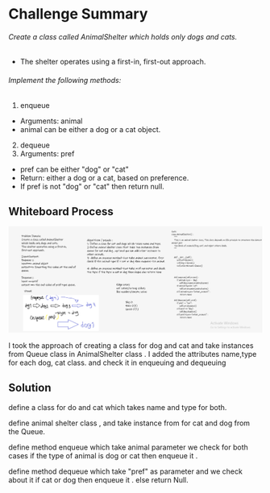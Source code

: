# Challenge Summary
###### Create a class called AnimalShelter which holds only dogs and cats.
- The shelter operates using a first-in, first-out approach.
###### Implement the following methods:
1. enqueue
- Arguments: animal
- animal can be either a dog or a cat object.
2. dequeue
1. Arguments: pref
- pref can be either "dog" or "cat"
- Return: either a dog or a cat, based on preference.
- If pref is not "dog" or "cat" then return null.

## Whiteboard Process
![](shelter.PNG)


<!-- What approach did you take? Why? What is the Big O space/time for this approach? -->

I took the approach of creating a class for dog and cat and take instances from Queue class in AnimalShelter class .
I added the attributes name,type for each dog, cat class. and check it in enqueuing and dequeuing

## Solution

<!-- Show how to run your code, and examples of it in action -->

define a class for do and cat which takes name and type for both.

define animal shelter class , and take instance from for cat and dog from the Queue.

define method enqueue which take animal parameter we check for both cases if the type of animal is dog or cat then enqueue it .

define method dequeue which take "pref" as parameter and we check about it if cat or dog then enqueue it .
else return Null.
